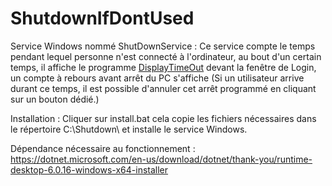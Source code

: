 # ShutdownIfDontUsed
Service Windows nommé ShutDownService :
Ce service compte le temps pendant lequel personne n'est connecté à l'ordinateur, au bout d'un certain temps, il affiche le programme [DisplayTimeOut](https://github.com/MickaelLehayPaysDeLaLoire/DisplayTimeOut) devant la fenêtre de Login, un compte à rebours avant arrêt du PC s'affiche (Si un utilisateur arrive durant ce temps, il est possible d'annuler cet arrêt programmé en cliquant sur un bouton dédié.)

Installation : 
Cliquer sur install.bat 
cela copie les fichiers nécessaires dans le répertoire C:\Shutdown\ et installe le service Windows.

Dépendance nécessaire au fonctionnement :
https://dotnet.microsoft.com/en-us/download/dotnet/thank-you/runtime-desktop-6.0.16-windows-x64-installer
